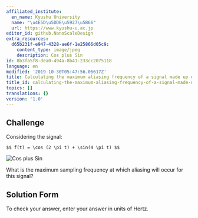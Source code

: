 ```yaml
---
affiliated_institute:
  en_name: Kyushu University
  name: "\u4E5D\u5DDE\u5927\u5B66"
  url: https://www.kyushu-u.ac.jp
editor_id: github.NanoScaleDesign
extra_resources:
  d65b231f-e947-4328-ae6f-1e25866d05c9:
    content_type: image/jpeg
    description: Cos plus Sin
id: 8b3fa5f8-dea0-494a-8b41-233cc2075118
language: en
modified: '2019-10-30T05:47:56.06617Z'
title: Calculating the maximum aliasing frequency of a signal made up of two waves
title_id: calculating-the-maximum-aliasing-frequency-of-a-signal-made-up-of-two-waves
topics: []
translations: {}
version: '1.0'
---
```


## Challenge
Considering the signal:

`$$ f(t) = \cos (2 \pi t) + \sin(4 \pi t) $$`

![Cos plus Sin](/api/v0/teachers/github.NanoScaleDesign/resources/public/d65b231f-e947-4328-ae6f-1e25866d05c9.jpeg/d65b231f-e947-4328-ae6f-1e25866d05c9.jpeg)

What is the maximum sampling frequency at which aliasing will occur for this signal?


## Solution Form
To check your answer, enter your answer in units of Hertz.
